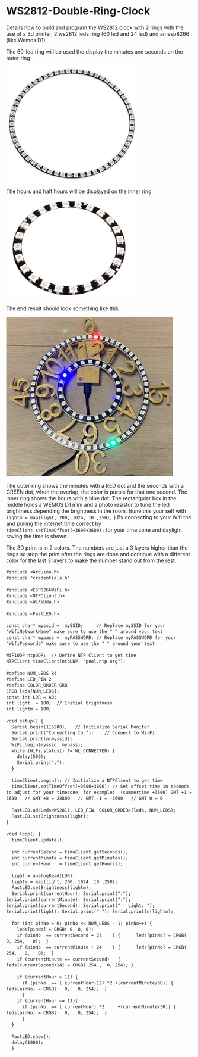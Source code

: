 # WS2812-Double-Ring-Clock
Details how to build and program the WS2812 clock with 2 rings with the use of a 3d printer, 2 ws2812 leds ring (60 led and 24 led) and an esp8266 (like Wemos D1)

The 60-led ring will be used the display the minutes and seconds on the outer ring

![60-Led RIng](https://github.com/Roukie686868/WS2812-Double-Ring-Clock/blob/main/Pictures/WS2812%20Ring60%20small.png)

The hours and half hours will be displayed on the inner ring

![24-Led RIng](https://github.com/Roukie686868/WS2812-Double-Ring-Clock/blob/main/Pictures/WS2812%20Ring24%20small.png)

The end result should look something like this.

![Working clock](https://github.com/Roukie686868/WS2812-Double-Ring-Clock/blob/main/Pictures/60Led%20Clock%20(Custom).jpg)

The outer ring shows the minutes with a RED dot and the seconds with a GREEN dot, when the overlap, the color is purple for that one second. The inner ring shows the hours with a blue dot.
The rectangular box in the middle holds a WEMOS D1 mini and a photo resistor to tune the led brightness depending the brightness in the room. (tune this your self with ```lightm = map(light, 200, 1024, 10 ,250);``` )
By connecting to your Wifi the and pulling the internet time correct by ```timeClient.setTimeOffset(+3600+3600);``` for your time zone and daylight saving the time is shown.

The 3D print is in 2 colors. The numbers are just a 3 layers higher than the rings so stop the print after the rings are done and continue with a different color for the last 3 layers to make the number stand out from the rest.
```
#include <Arduino.h>
#include "credentials.h"

#include <ESP8266WiFi.h>
#include <NTPClient.h>
#include <WiFiUdp.h>

#include <FastLED.h>

const char* myssid =  mySSID;     // Replace mySSID for your "WifiNetworkName" make sure to use the " " around your text
const char* mypass =  myPASSWORD; // Replace myPASSWORD for your "WifiPasworde" make sure to use the " " around your text

WiFiUDP ntpUDP;  // Define NTP Client to get time
NTPClient timeClient(ntpUDP, "pool.ntp.org");

#define NUM_LEDS 84
#define LED_PIN 2
#define COLOR_ORDER GRB
CRGB leds[NUM_LEDS];
const int LDR = A0;
int light  = 100;  // Initial brightness
int lightm = 100;

void setup() {
  Serial.begin(115200);   // Initialize Serial Monitor
  Serial.print("Connecting to ");    // Connect to Wi-Fi
  Serial.println(myssid);
  WiFi.begin(myssid, mypass);
  while (WiFi.status() != WL_CONNECTED) {
    delay(500);
    Serial.print(".");
  }
  
  timeClient.begin(); // Initialize a NTPClient to get time
  timeClient.setTimeOffset(+3600+3600); // Set offset time in seconds to adjust for your timezone, for example:  (summertime +3600) GMT +1 = 3600   // GMT +8 = 28800   // GMT -1 = -3600   // GMT 0 = 0

  FastLED.addLeds<WS2812, LED_PIN, COLOR_ORDER>(leds, NUM_LEDS);
  FastLED.setBrightness(light);
}

void loop() {
  timeClient.update();

  int currentSecond = timeClient.getSeconds();
  int currentMinute = timeClient.getMinutes();
  int currentHour   = timeClient.getHours();
  
  light = analogRead(LDR);
  lightm = map(light, 200, 1024, 10 ,250);
  FastLED.setBrightness(lightm);
  Serial.print(currentHour); Serial.print(":"); Serial.print(currentMinute); Serial.print(":"); Serial.print(currentSecond); Serial.print("   Light: "); Serial.print(light); Serial.print(" "); Serial.println(lightm);

  for (int pinNo = 0; pinNo <= NUM_LEDS - 1; pinNo++) {
    leds[pinNo] = CRGB( 0, 0, 0);
    if (pinNo  == currentSecond + 24    ) {      leds[pinNo] = CRGB(   0, 254,   0);  }
    if (pinNo  == currentMinute + 24    ) {      leds[pinNo] = CRGB( 254,   0,   0);  }
    if (currentMinute == currentSecond)   {      leds[currentSecond+24] = CRGB( 254 ,  0, 254); }
    
    if (currentHour > 11) {
      if (pinNo  == ( currentHour-12) *2 +(currentMinute/30)) {      leds[pinNo] = CRGB(   0,   0, 254);  }
      }
    if (currentHour <= 11){
      if (pinNo  == ( currentHour) *2     +(currentMinute/30)) {      leds[pinNo] = CRGB(   0,   0, 254);  }
      }
  }

  FastLED.show();
  delay(1000);
  }
```
